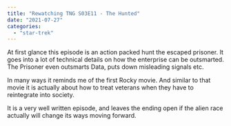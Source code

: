 ```yaml
---
title: "Rewatching TNG S03E11 - The Hunted"
date: "2021-07-27"
categories: 
  - "star-trek"
---
```


At first glance this episode is an action packed hunt the escaped prisoner. It goes into a lot of technical details on how the enterprise can be outsmarted. The Prisoner even outsmarts Data, puts down misleading signals etc.

In many ways it reminds me of the first Rocky movie. And similar to that movie it is actually about how to treat veterans when they have to reintegrate into society.

It is a very well written episode, and leaves the ending open if the alien race actually will change its ways moving forward.
